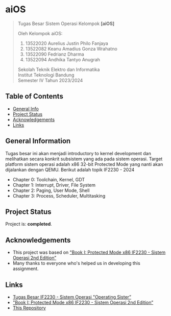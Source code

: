 # aiOS

> Tugas Besar Sistem Operasi Kelompok **[aiOS]**
> 
> Oleh Kelompok aiOS:<br>
> 1. 13522020 Aurelius Justin Philo Fanjaya<br>
> 2. 13522082 Keanu Amadius Gonza Wrahatno<br>
> 3. 13522090 Fedrianz Dharma<br>
> 4. 13522094 Andhika Tantyo Anugrah<br>
> 
> Sekolah Teknik Elektro dan Informatika<br>
> Institut Teknologi Bandung<br>
> Semester IV Tahun 2023/2024


## Table of Contents
* [General Info](#general-information)
* [Project Status](#project-status)
* [Acknowledgements](#acknowledgements)
* [Links](#links)


## General Information
Tugas besar ini akan menjadi introductory to kernel development dan melihatkan secara konkrit subsistem yang ada pada sistem operasi. Target platform sistem operasi adalah x86 32-bit Protected Mode yang nanti akan dijalankan dengan QEMU. Berikut adalah topik IF2230 - 2024
- Chapter 0: Toolchain, Kernel, GDT
- Chapter 1: Interrupt, Driver, File System
- Chapter 2: Paging, User Mode, Shell
- Chapter 3: Process, Scheduler, Multitasking



## Project Status
Project is: **completed**.


## Acknowledgements
- This project was based on ["Book I: Protected Mode x86 IF2230 - Sistem Operasi 2nd Edition”](https://docs.google.com/document/d/1EafdqpKWpYpU08w8AmKrEDCedrh8PvnGJ3bJWZEeFPU/edit)
- Many thanks to everyone who's helped us in developing this assignment.


## Links
- [Tugas Besar IF2230 - Sistem Operasi "Operating Sister”](https://docs.google.com/document/d/1X_tgtBZ0KwjRRfyjQmozmAY3Q74JqgWiRd0Ag1a34G8/edit)
- ["Book I: Protected Mode x86 IF2230 - Sistem Operasi 2nd Edition”](https://docs.google.com/document/d/1EafdqpKWpYpU08w8AmKrEDCedrh8PvnGJ3bJWZEeFPU/edit)
- [This Repository](https://github.com/labsister21/os-2024-aios/)

